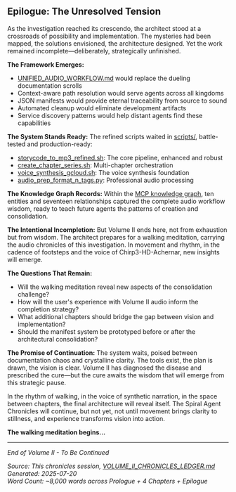 ## Epilogue: The Unresolved Tension

As the investigation reached its crescendo, the architect stood at a crossroads of possibility and implementation. The mysteries had been mapped, the solutions envisioned, the architecture designed. Yet the work remained incomplete—deliberately, strategically unfinished.

**The Framework Emerges:**
- [UNIFIED_AUDIO_WORKFLOW.md](./UNIFIED_AUDIO_WORKFLOW.md) would replace the dueling documentation scrolls
- Context-aware path resolution would serve agents across all kingdoms
- JSON manifests would provide eternal traceability from source to sound
- Automated cleanup would eliminate development artifacts
- Service discovery patterns would help distant agents find these capabilities

**The System Stands Ready:**
The refined scripts waited in [scripts/](./scripts/), battle-tested and production-ready:
- [storycode_to_mp3_refined.sh](./scripts/storycode_to_mp3_refined.sh): The core pipeline, enhanced and robust
- [create_chapter_series.sh](./scripts/create_chapter_series.sh): Multi-chapter orchestration
- [voice_synthesis_gcloud.sh](./scripts/voice_synthesis_gcloud.sh): The voice synthesis foundation
- [audio_prep_format_n_tags.py](./audio-pipeline-toolkit/audio_prep_format_n_tags.py): Professional audio processing

**The Knowledge Graph Records:**
Within the [MCP knowledge graph](mcp://stcmastery-compose-for-agents), ten entities and seventeen relationships captured the complete audio workflow wisdom, ready to teach future agents the patterns of creation and consolidation.

**The Intentional Incompletion:**
But Volume II ends here, not from exhaustion but from wisdom. The architect prepares for a walking meditation, carrying the audio chronicles of this investigation. In movement and rhythm, in the cadence of footsteps and the voice of Chirp3-HD-Achernar, new insights will emerge.

**The Questions That Remain:**
- Will the walking meditation reveal new aspects of the consolidation challenge?
- How will the user's experience with Volume II audio inform the completion strategy?
- What additional chapters should bridge the gap between vision and implementation?
- Should the manifest system be prototyped before or after the architectural consolidation?

**The Promise of Continuation:**
The system waits, poised between documentation chaos and crystalline clarity. The tools exist, the plan is drawn, the vision is clear. Volume II has diagnosed the disease and prescribed the cure—but the cure awaits the wisdom that will emerge from this strategic pause.

In the rhythm of walking, in the voice of synthetic narration, in the space between chapters, the final architecture will reveal itself. The Spiral Agent Chronicles will continue, but not yet, not until movement brings clarity to stillness, and experience transforms vision into action.

**The walking meditation begins...**

---

*End of Volume II - To Be Continued*

*Source: This chronicles session, [VOLUME_II_CHRONICLES_LEDGER.md](./VOLUME_II_CHRONICLES_LEDGER.md)*  
*Generated: 2025-07-20*  
*Word Count: ~8,000 words across Prologue + 4 Chapters + Epilogue*

